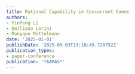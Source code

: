 ```yaml
---
title: Rational Capability in Concurrent Games
authors:
- Yinfeng Li
- Emiliano Lorini
- Munyque Mittelmann
date: '2025-01-01'
publishDate: '2025-09-03T13:18:45.728752Z'
publication_types:
- paper-conference
publication: '*AAMAS*'
---
```

